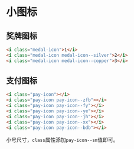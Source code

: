 # 小图标

## 奖牌图标

```html
<i class="medal-icon">1</i>
<i class="medal-icon medal-icon--silver">2</i>
<i class="medal-icon medal-icon--copper">3</i>
```

## 支付图标

```html
<i class="pay-icon"></i>
<i class="pay-icon pay-icon--zfb"></i>
<i class="pay-icon pay-icon--fy"></i>
<i class="pay-icon pay-icon--ye"></i>
<i class="pay-icon pay-icon--jh"></i>
<i class="pay-icon pay-icon--xx"></i>
<i class="pay-icon pay-icon--bdb"></i>
```

小号尺寸，`class`属性添加`pay-icon--sm`值即可。

<simulator iframeSrc="https://shop.test.hsy884.com/dist/demo/icon.html" />